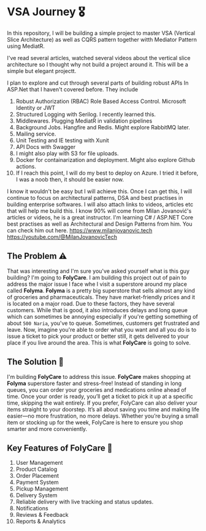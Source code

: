 # VSA Journey 🎖️

In this repository, I will be building a simple project to master VSA (Vertical Slice Architecture) as well as CQRS pattern together witth Mediator Pattern using MediatR.

I've read several articles, watched several videos about the vertical slice architecture so I thought why not build a project around it. This will be a simple but elegant projectt.

I plan to explore and cut through several parts of building robust APIs In ASP.Net that I haven't covered before. They include

1. Robust Authorization (RBAC) Role Based Access Control. Microsoft Identity or JWT
2. Structured Logging with Serilog. I recently learned this.
3. Middlewares. Plugging MediatR in validation pipelines 
4. Background Jobs. Hangfire and Redis. Might explore RabbitMQ later.
5. Mailing service.
6. Unit Testing and IE testing with Xunit
7. API Docs with Swagger
8. I might also play with S3 for file uploads.
9. Docker for containarization and deployment. Might also explore Github actions.
10. If I reach this point, I will do my best to deploy on Azure. I tried it before, I was a noob then, it should be easier now.

I know it wouldn't be easy but I will achieve this. Once I can get this, I will continue to focus on architectural patterns, DSA and best practises in building enterprise softwares.
I will also attach links to videos, articles etc that will help me build this. I know 90% will come from Milan Jovanović's articles or videos, he is a great instructor. I'm learning C# / ASP.NET Core best practises as 
well as Architectural and Design Patterns from him. You can check him out here. <https://www.milanjovanovic.tech> <https://youtube.com/@MilanJovanovicTech>


## The Problem ⚠️

That was interesting and I'm sure you've asked yourself what is this guy building? I'm going to **FolyCare**. I am building this project out of pain to address the major issue I face whe I visit a superstore
around my place called **Folyma**. **Folyma** is a pretty big superstore that sells almost any kind of groceries and pharmaceuticals. They have market-friendly prices and it is located on a major road. 
Due to these factors, they have several customers. While that is good, it also introduces delays and long queue which can sometimes be annoying especially if you're getting something of about `500 Naria`, 
you've to queue. Sometimes, customers get frustrated and leave. Now, imagine you're able to order what you want and all you do is to issue a ticket to pick your product or better still, it gets delivered to 
your place if you live around the area. This is what **FolyCare** is going to solve. 


## The Solution 🔧

I'm building **FolyCare** to address this issue. **FolyCare** makes shopping at **Folyma** superstore faster and stress-free! Instead of standing in long queues, you can order your groceries and medications online ahead of time. 
Once your order is ready, you’ll get a ticket to pick it up at a specific time, skipping the wait entirely. If you prefer, FolyCare can also deliver your items straight to your doorstep.
It’s all about saving you time and making life easier—no more frustration, no more delays. Whether you’re buying a small item or stocking up for the week, FolyCare is here to ensure you shop smarter and more conveniently.

## Key Features of FolyCare 🧰
1. User Management
2. Product Catalog
3. Order Placement
4. Payment System 
5. Pickup Management 
6. Delivery System 
7. Reliable delivery with live tracking and status updates. 
8. Notifications 
9. Reviews & Feedback 
10. Reports & Analytics
